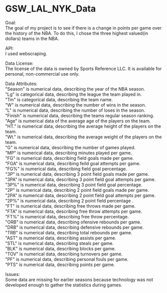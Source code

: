 # GSW_LAL_NYK_Data

Goal:<br>
The goal of my project is to see if there is a change in points per game over the history of the NBA. To do this, I chose the three highest valued(in dollars) teams in the NBA.<br>

API:<br>
I used webscraping.<br>

Data License:<br>
The license of the data is owned by Sports Reference LLC. It is available for personal, non-commercial use only.<br>

Data Attributes:<br>
"Season" is numerical data, describing the year of the NBA season.<br>
"Lg" is categorical data, describing the league the team played in.<br>
"Tm" is categorical data, describing the team name.<br>
"W" is numerical data, describing the number of wins in the season.<br>
"L" is numerical data, describing the number of loses in the season.<br>
"Finish" is numerical data, describing the teams regular season ranking.<br>
"Age" is numerical data of the average age of the players on the team.<br>
"HT." is numerical data, describing the average height of the players on the team.<br>
"Wt." is numerical data, describing the average weight of the players on the team.<br>
"G" is numerical data, describing the number of games played.<br>
"MP" is numerical data, describing minutes played per game.<br>
"FG" is numerical data, describing field goals made per game.<br>
"FGA" is numerical data, describing feild goal attempts per game.<br>
"FG%" is numerical data, describing field goal percentage.<br>
"3P" is numerical data, describing 3 point field goals made per game.<br>
"3PA" is numerical data, describing 3 point field goal attempts per game.<br>
"3P%" is numerical data, describing 3 point field goal percentage.<br>
"2P" is numerical data, describing 2 point field goals made per game.<br>
"2PA" is numerical data, describing 2 point field goal attempts per game.<br>
"2P%" is numerical data, describing 2 point field percentage .<br>
"FT" is numerical data, describing free throws made per game.<br>
"FTA" is numerical data, describing free throw attempts per game.<br>
"FT%" is numerical data, describing free throw percentage.<br>
"ORB" is numerical data, describing ofensive rebounds per game.<br>
"DRB" is numerical data, describing defensive rebounds per game.<br>
"TRB" is numerical data, describing total rebounds per game.<br>
"AST" is numerical data, describing assists per game.<br>
"STL" is numerical data, describing steals per game.<br>
"BLK" is numerical data, describing blocks per game.<br>
"TOV" is numerical data, describing turnovers per game.<br>
"PF" is numerical data, describing personal fouls per game.<br>
"PTS" is numerical data, describing points per game.<br>

Issues:<br>
Some data are missing for earlier seasons because technology was not developed enough to gather the statistics during games.

